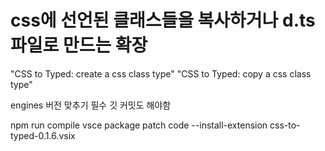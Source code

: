 # css에 선언된 클래스들을 복사하거나 d.ts 파일로 만드는 확장

"CSS to Typed: create a css class type"
"CSS to Typed: copy a css class type"

engines 버전 맞추기 필수
깃 커밋도 해야함

npm run compile
vsce package patch
code --install-extension css-to-typed-0.1.6.vsix
